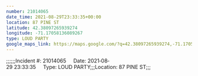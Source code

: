 ```yaml
---
number: 21014065
date_time: 2021-08-29T23:33:35+00:00
location: 87 PINE ST
latitude: 42.38097265939274
longitude: -71.17058136089267
type: LOUD PARTY
google_maps_link: https://maps.google.com/?q=42.38097265939274,-71.17058136089267
---
```


;;;;;;Incident #: 21014065     Date: 2021‐08‐29 23:33:35     Type: LOUD PARTY;;;Location: 87 PINE ST;;;
